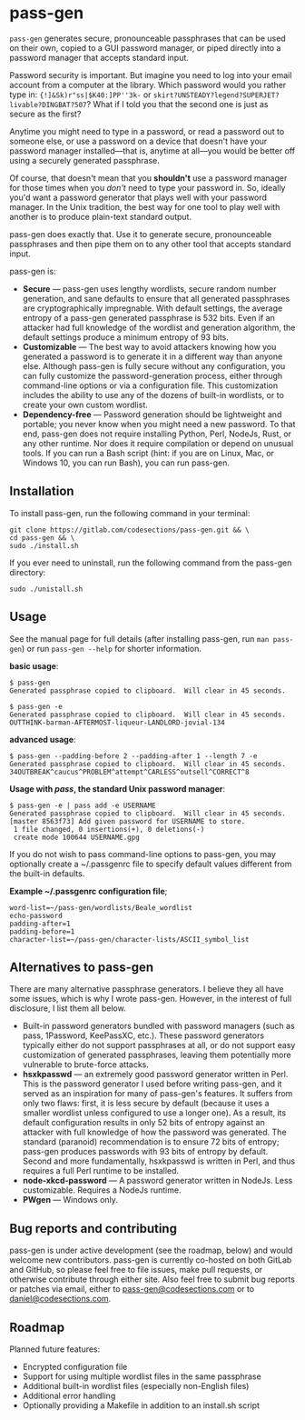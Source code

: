 # pass-gen

`pass-gen` generates secure, pronounceable passphrases that can be used on their own, copied to a GUI password manager, or piped directly into a password manager that accepts standard input.

Password security is important.  But imagine you need to log into your email account from a computer at the library.  Which password would you rather type in: `{!]&Sk)r"ss|$K40:]PP''3k-` or `skirt?UNSTEADY?legend?SUPERJET?livable?DINGBAT?507`?  What if I told you that the second one is just as secure as the first?

Anytime you might need to type in a password, or read a password out to someone else, or use a password on a device that doesn't have your password manager installed—that is, anytime at all—you would be better off using a securely generated passphrase.

Of course, that doesn't mean that you **shouldn't** use a password manager for those times when you _don't_ need to type your password in.  So, ideally you'd want a password generator that plays well with your password manager.  In the Unix tradition, the best way for one tool to play well with another is to produce plain-text standard output.

pass-gen does exactly that.  Use it to generate secure, pronounceable passphrases and then pipe them on to any other tool that accepts standard input. 

pass-gen is:

* **Secure** — pass-gen uses lengthy wordlists, secure random number generation, and sane defaults to ensure that all generated passphrases are cryptographically impregnable.  With default settings, the average entropy of a pass-gen generated passphrase is 532 bits.  Even if an attacker had full knowledge of the wordlist and generation algorithm, the default settings produce a minimum entropy of 93 bits.
* **Customizable** — The best way to avoid attackers knowing how you generated a password is to generate it in a different way than anyone else.  Although pass-gen is fully secure without any configuration, you can fully customize the password-generation process, either through command-line options or via a configuration file.  This customization includes the ability to use any of the dozens of built-in wordlists, or to create your own custom wordlist.
* **Dependency-free** — Password generation should be lightweight and portable; you never know when you might need a new password.  To that end, pass-gen does not require installing Python, Perl, NodeJs, Rust, or any other runtime.  Nor does it require compilation or depend on unusual tools.  If you can run a Bash script (hint: if you are on Linux, Mac, or Windows 10, you can run Bash), you can run pass-gen. 

## Installation 
To install pass-gen, run the following command in your terminal:

```
git clone https://gitlab.com/codesections/pass-gen.git && \
cd pass-gen && \
sudo ./install.sh
```



If you ever need to uninstall, run the following command from the pass-gen directory:

```
sudo ./unistall.sh
```

## Usage
See the manual page for full details (after installing pass-gen, run `man pass-gen`) or run `pass-gen --help` for shorter information. 

**basic usage**:

```
$ pass-gen 
Generated passphrase copied to clipboard.  Will clear in 45 seconds.
```

```
$ pass-gen -e
Generated passphrase copied to clipboard.  Will clear in 45 seconds.
OUTTHINK-barman-AFTERMOST-liqueur-LANDLORD-jovial-134
```

**advanced usage**:

```
$ pass-gen --padding-before 2 --padding-after 1 --length 7 -e 
Generated passphrase copied to clipboard.  Will clear in 45 seconds.
34OUTBREAK^caucus^PROBLEM^attempt^CARLESS^outsell^CORRECT^8
```

**Usage with _pass_, the standard Unix password manager**:

```
$ pass-gen -e | pass add -e USERNAME
Generated passphrase copied to clipboard.  Will clear in 45 seconds.
[master 8563f73] Add given password for USERNAME to store.
 1 file changed, 0 insertions(+), 0 deletions(-)
 create mode 100644 USERNAME.gpg
```

If you do not wish to pass command-line options to pass-gen, you may optionally create a ~/.passgenrc file to specify default values different from the built-in defaults. 

**Example ~/.passgenrc configuration file**;

```
word-list=~/pass-gen/wordlists/Beale_wordlist
echo-password
padding-after=1
padding-before=1
character-list=~/pass-gen/character-lists/ASCII_symbol_list
```

## Alternatives to pass-gen
There are many alternative passphrase generators.  I believe they all have some issues, which is why I wrote pass-gen.  However, in the interest of full disclosure, I list them all below. 

* Built-in password generators bundled with password managers (such as pass, 1Password, KeePassXC, etc.).  These password generators typically either do not support passphrases at all, or do not support easy customization of generated passphrases, leaving them potentially more vulnerable to brute-force attacks. 
* **hsxkpasswd** — an extremely good password generator written in Perl.  This is the password generator I used before writing pass-gen, and it served as an inspiration for many of pass-gen's features.  It suffers from only two flaws: first, it is less secure by default (because it uses a smaller wordlist unless configured to use a longer one).  As a result, its default configuration results in only 52 bits of entropy against an attacker with full knowledge of how the password was generated.  The standard (paranoid) recommendation is to ensure 72 bits of entropy; pass-gen produces passwords with 93 bits of entropy by default.  Second and more fundamentally, hsxkpasswd is written in Perl, and thus requires a full Perl runtime to be installed. 
* **node-xkcd-password** — A password generator written in NodeJs.  Less customizable.  Requires a NodeJs runtime.
* **PWgen** — Windows only.

## Bug reports and contributing 

pass-gen is under active development (see the roadmap, below) and would welcome new contributors.  pass-gen is currently co-hosted on both GitLab and GitHub, so please feel free to file issues, make pull requests, or otherwise contribute through either site.  Also feel free to submit bug reports or patches via email, either to pass-gen@codesections.com or to daniel@codesections.com.

## Roadmap

Planned future features:

* Encrypted configuration file
* Support for using multiple wordlist files in the same passphrase
* Additional built-in wordlist files (especially non-English files)
* Additional error handling
* Optionally providing a Makefile in addition to an install.sh script

